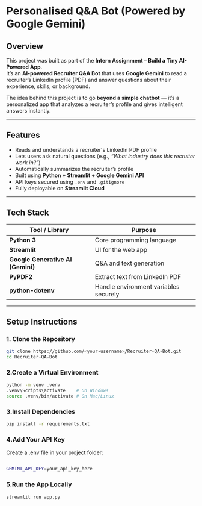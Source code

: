# Personalised Q&A Bot (Powered by Google Gemini)

## Overview  
This project was built as part of the **Intern Assignment – Build a Tiny AI-Powered App**.  
It’s an **AI-powered Recruiter Q&A Bot** that uses **Google Gemini** to read a recruiter’s LinkedIn profile (PDF) and answer questions about their experience, skills, or background.

The idea behind this project is to go **beyond a simple chatbot** — it’s a personalized app that analyzes a recruiter’s profile and gives intelligent answers instantly.

---

## Features

- Reads and understands a recruiter's LinkedIn PDF profile  
- Lets users ask natural questions (e.g., *“What industry does this recruiter work in?”*)  
- Automatically summarizes the recruiter’s profile  
- Built using **Python + Streamlit + Google Gemini API**  
- API keys secured using `.env` and `.gitignore`  
- Fully deployable on **Streamlit Cloud**

---

## Tech Stack

| Tool / Library | Purpose |
|-----------------|----------|
| **Python 3** | Core programming language |
| **Streamlit** | UI for the web app |
| **Google Generative AI (Gemini)** | Q&A and text generation |
| **PyPDF2** | Extract text from LinkedIn PDF |
| **python-dotenv** | Handle environment variables securely |

---

## Setup Instructions

### 1️. Clone the Repository
```bash
git clone https://github.com/<your-username>/Recruiter-QA-Bot.git
cd Recruiter-QA-Bot
```

### 2.Create a Virtual Environment
```bash
python -m venv .venv
.venv\Scripts\activate    # On Windows
source .venv/bin/activate # On Mac/Linux
```

### 3.Install Dependencies
```bash
pip install -r requirements.txt
```

### 4️.Add Your API Key

Create a .env file in your project folder:
```bash

GEMINI_API_KEY=your_api_key_here
```

### 5.Run the App Locally
```bash
streamlit run app.py
```
